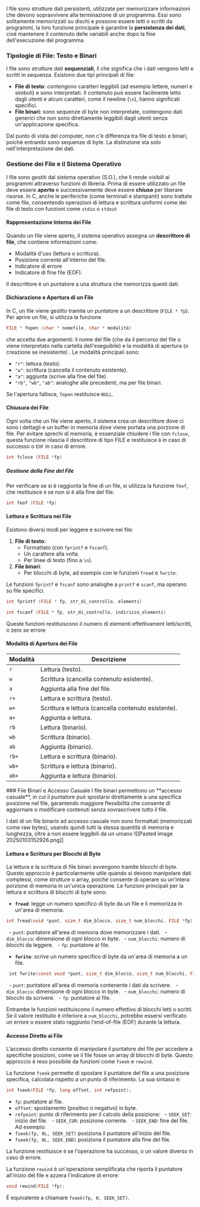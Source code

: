 I file sono strutture dati persistenti, utilizzate per memorizzare informazioni che devono sopravvivere alla terminazione di un programma.
Essi sono solitamente memorizzati su dischi e possono essere letti o scritti da programmi, la loro funzione principale è garantire la **persistenza dei dati**, cioè mantenere il contenuto delle variabili anche dopo la fine dell'esecuzione del programma.
### Tipologie di File: Testo e Binari
I file sono strutture dati **sequenziali**, il che significa che i dati vengono letti e scritti in sequenza. Esistono due tipi principali di file:

- **File di testo**: contengono caratteri leggibili (ad esempio lettere, numeri e simboli) e sono interpretati. Il contenuto può essere facilmente letto dagli utenti e alcuni caratteri, come il newline (`\n`), hanno significati specifici.
- **File binari**: sono sequenze di byte non interpretate, contengono dati generici che non sono direttamente leggibili dagli utenti senza un'applicazione specifica. 

Dal punto di vista del computer, non c'è differenza tra file di testo e binari, poiché entrambi sono sequenze di byte. La distinzione sta solo nell'interpretazione dei dati.
### Gestione dei File e il Sistema Operativo
I file sono gestiti dal sistema operativo (S.O.), che li rende visibili ai programmi attraverso funzioni di libreria. Prima di essere utilizzato un file deve essere **aperto** e successivamente deve essere **chiuso** per liberare risorse.
In C, anche le periferiche (come terminali e stampanti) sono trattate come file, consentendo operazioni di lettura e scrittura uniformi come dei file di testo con funzioni come `stdin` o `stdout`
#### Rappresentazione Interna dei File
Quando un file viene aperto, il sistema operativo assegna un **descrittore di file**, che contiene informazioni come:

- Modalità d'uso (lettura o scrittura).
- Posizione corrente all'interno del file.
- Indicatore di errore 
- Indicatore di fine file (EOF).

Il descrittore è un puntatore a una struttura che memorizza questi dati.
#### Dichiarazione e Apertura di un File
In C, un file viene gestito tramite un puntatore a un descrittore (`FILE * fp`). Per aprire un file, si utilizza la funzione 
```c
FILE * fopen (char * nomefile, char * modalità)
```
che accetta due argomenti: il nome del file (che da il percorso del file o viene interpretato nella cartella dell'eseguibile) e la modalità di apertura (o creazione se inesistente) . Le modalità principali sono:

- `"r"`: lettura (testo).
- `"w"`: scrittura (cancella il contenuto esistente).
- `"a"`: aggiunta (scrive alla fine del file).
- `"rb"`, `"wb"`, `"ab"`: analoghe alle precedenti, ma per file binari.

Se l'apertura fallisce, `fopen` restituisce `NULL`.
#### Chiusura dei File
Ogni volta che un file viene aperto, il sistema crea un descrittore dove ci sono i dettagli e un buffer in memoria dove viene portata una porzione di file. 
Per evitare sprechi di memoria, è essenziale chiudere i file con `fclose`, questa funzione rilascia il descrittore di tipo FILE e restituisce `0` in caso di successo o `EOF` in caso di errore.
```c
int fclose (FILE *fp)
```
##### Gestione della Fine del File
Per verificare se si è raggiunta la fine di un file, si utilizza la funzione `feof`, che restituisce `0` se non si è alla fine del file.
```c
int feof (FILE *fp)
```
#### Lettura e Scrittura nei File
Esistono diversi modi per leggere e scrivere nei file:

1. **File di testo**:
   - Formattato (con `fprintf` e `fscanf`).
   - Un carattere alla volta.
   - Per linee di testo (fino a `\n`).
2. **File binari**:
   - Per blocchi di byte, ad esempio con le funzioni `fread` e `fwrite`.

Le funzioni `fprintf` e `fscanf` sono analoghe a `printf` e `scanf`, ma operano su file specifici.

```c
int fprintf (FILE * fp, str_di_controllo, elementi)
```

```c
int fscanf (FILE * fp, str_di_controllo, indirizzo_elementi)
```
Queste funzioni restituiscono il numero di elementi effettivament letti/scritti, o zero se errore
#### Modalità di Apertura dei File
<table>
  <thead>
    <tr>
      <th>Modalità</th>
      <th>Descrizione</th>
    </tr>
  </thead>
  <tbody>
    <tr>
      <td><code>r</code></td>
      <td>Lettura (testo).</td>
    </tr>
    <tr>
      <td><code>w</code></td>
      <td>Scrittura (cancella contenuto esistente).</td>
    </tr>
    <tr>
      <td><code>a</code></td>
      <td>Aggiunta alla fine del file.</td>
    </tr>
    <tr>
      <td><code>r+</code></td>
      <td>Lettura e scrittura (testo).</td>
    </tr>
    <tr>
      <td><code>w+</code></td>
      <td>Scrittura e lettura (cancella contenuto esistente).</td>
    </tr>
    <tr>
      <td><code>a+</code></td>
      <td>Aggiunta e lettura.</td>
    </tr>
    <tr>
      <td><code>rb</code></td>
      <td>Lettura (binario).</td>
    </tr>
    <tr>
      <td><code>wb</code></td>
      <td>Scrittura (binario).</td>
    </tr>
    <tr>
      <td><code>ab</code></td>
      <td>Aggiunta (binario).</td>
    </tr>
    <tr>
      <td><code>rb+</code></td>
      <td>Lettura e scrittura (binario).</td>
    </tr>
    <tr>
      <td><code>wb+</code></td>
      <td>Scrittura e lettura (binario).</td>
    </tr>
    <tr>
      <td><code>ab+</code></td>
      <td>Aggiunta e lettura (binario).</td>
    </tr>
  </tbody>
</table>  
### File Binari e Accesso Casuale
I file binari permettono un **accesso casuale**, in cui il puntatore può spostarsi direttamente a una specifica posizione nel file, garantendo maggiore flessibilità che consente di aggiornare o modificare contenuti senza sovrascrivere tutto il file. 

I dati di un file binario ad accesso casuale non sono formattati (memorizzati come raw bytes), usando quindi tutti la stessa quantità di memoria e lunghezza, oltre a non essere leggibili da un umano
![[Pasted image 20250103152926.png]]
#### Lettura e Scrittura per Blocchi di Byte
La lettura e la scrittura di file binari avvengono tramite blocchi di byte. Questo approccio è particolarmente utile quando si devono manipolare dati complessi, come strutture o array, poiché consente di operare su un'intera porzione di memoria in un'unica operazione.
Le funzioni principali per la lettura e scrittura di blocchi di byte sono:
- **`fread`**: legge un numero specifico di byte da un file e li memorizza in un'area di memoria.
```c
int fread(void *punt, size_t dim_blocco, size_t num_blocchi, FILE *fp);
```
  - `punt`: puntatore all'area di memoria dove memorizzare i dati.
  - `dim_blocco`: dimensione di ogni blocco in byte.
  - `num_blocchi`: numero di blocchi da leggere.
  - `fp`: puntatore al file.

- **`fwrite`**: scrive un numero specifico di byte da un'area di memoria a un file.
```c
 int fwrite(const void *punt, size_t dim_blocco, size_t num_blocchi, FILE *fp);
```
  - `punt`: puntatore all'area di memoria contenente i dati da scrivere.
  - `dim_blocco`: dimensione di ogni blocco in byte.
  - `num_blocchi`: numero di blocchi da scrivere.
  - `fp`: puntatore al file.

Entrambe le funzioni restituiscono il numero effettivo di blocchi letti o scritti. Se il valore restituito è inferiore a `num_blocchi`, potrebbe essersi verificato un errore o essere stato raggiunto l'end-of-file (EOF) durante la lettura.
#### Accesso Diretto ai File
L'accesso diretto consente di manipolare il puntatore del file per accedere a specifiche posizioni, come se il file fosse un array di blocchi di byte. Questo approccio è reso possibile da funzioni come `fseek` e `rewind`.

La funzione `fseek` permette di spostare il puntatore del file a una posizione specifica, calcolata rispetto a un punto di riferimento. La sua sintassi è:
```c
int fseek(FILE *fp, long offset, int refpoint);
```
- `fp`: puntatore al file.
- `offset`: spostamento (positivo o negativo) in byte.
- `refpoint`: punto di riferimento per il calcolo della posizione:
  - `SEEK_SET`: inizio del file.
  - `SEEK_CUR`: posizione corrente.
  - `SEEK_END`: fine del file.
Ad esempio:
- `fseek(fp, 0L, SEEK_SET)` posiziona il puntatore all'inizio del file.
- `fseek(fp, 0L, SEEK_END)` posiziona il puntatore alla fine del file.

La funzione restituisce `0` se l'operazione ha successo, o un valore diverso in caso di errore.

La funzione `rewind` è un'operazione semplificata che riporta il puntatore all'inizio del file e azzera l'indicatore di errore:
```c
void rewind(FILE *fp);
```

È equivalente a chiamare `fseek(fp, 0, SEEK_SET)`.